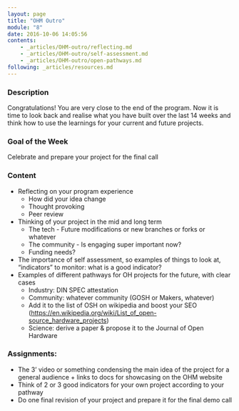 ```yaml
---
layout: page
title: "OHM Outro"
module: "8"
date: 2016-10-06 14:05:56
contents:
    - _articles/OHM-outro/reflecting.md
    - _articles/OHM-outro/self-assessment.md
    - _articles/OHM-outro/open-pathways.md
following: _articles/resources.md
---
```

### Description
Congratulations! You are very close to the end of the program. Now it is time to look back and realise what you have built over the last 14 weeks and think how to use the learnings for your current and future projects.

### Goal of the Week
Celebrate and prepare your project for the final call

### Content
- Reflecting on your program experience
  - How did your idea change
  - Thought provoking
  - Peer review
- Thinking of your project in the mid and long term
  - The tech - Future modifications or new branches or forks or whatever
  - The community - Is engaging super important now?
  - Funding needs?
- The importance of self assessment, so examples of things to look at, “indicators” to monitor: what is a good indicator?
- Examples of different pathways for OH projects for the future, with clear cases
  - Industry: DIN SPEC attestation
  - Community: whatever community (GOSH or Makers, whatever)
  - Add it to the list of OSH on wikipedia and boost your SEO (https://en.wikipedia.org/wiki/List_of_open-source_hardware_projects)
  - Science: derive a paper & propose it to the Journal of Open Hardware

### Assignments:
- The 3’ video or something condensing the main idea of the project for a general audience + links to docs for showcasing on the OHM website
- Think of 2 or 3 good indicators for your own project according to your pathway
- Do one final revision of your project and prepare it for the final demo call
